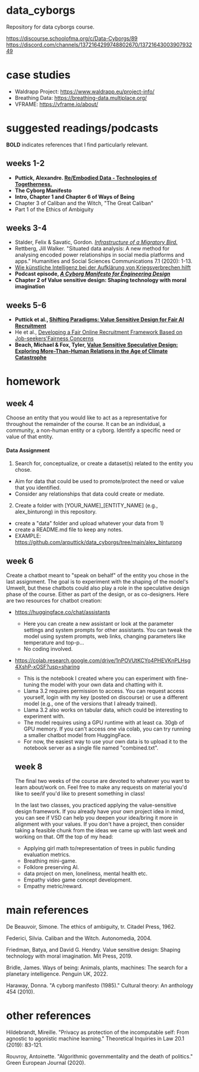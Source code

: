 # data_cyborgs
Repository for data cyborgs course.

https://discourse.schoolofma.org/c/Data-Cyborgs/89
https://discord.com/channels/1372164299748802670/1372164300390793249

# case studies
- Waldrapp Project: https://www.waldrapp.eu/project-info/
- Breathing Data: https://breathing-data.multiplace.org/
- VFRAME: https://vframe.io/about/

# suggested readings/podcasts
**BOLD** indicates references that I find particularly relevant.
## weeks 1-2
- **Puttick, Alexandre. [Re/Embodied Data - Technologies of Togetherness.](https://latentspaces.zhdk.ch/datascience/re-embodied-data)**
- **The Cyborg Manifesto**
- **Intro, Chapter 1 and Chapter 6 of Ways of Being**
- Chapter 3 of Caliban and the Witch, "The Great Caliban"
- Part 1 of the Ethics of Ambiguity

## weeks 3-4
- Stalder, Felix & Savatic, Gordon. [*Infrastructure of a Migratory Bird.*](https://latentspaces.zhdk.ch/general/infrastructure-of-a-migratory-bird)
- Rettberg, Jill Walker. "Situated data analysis: A new method for analysing encoded power relationships in social media platforms and apps." Humanities and Social Sciences Communications 7.1 (2020): 1-13.
- [Wie künstliche Intelligenz bei der Aufklärung von Kriegsverbrechen hilft](https://www.spiegel.de/ausland/wie-kuenstliche-intelligenz-bei-der-aufklaerung-von-kriegsverbrechen-hilft-a-670d8c14-0b8b-42bc-a5b0-e74250cff225)
- **Podcast episode, [*A Cyborg Manifesto for Engineering Design*](https://open.spotify.com/episode/29aRZRHTU5vBczTmqkO5CJ?si=4d9eb7ada72c4219)**
- **Chapter 2 of Value sensitive design: Shaping technology with moral imagination**

## weeks 5-6
- **Puttick et al., [Shifting Paradigms: Value Sensitive Design for Fair AI Recruitment](https://github.com/arputtick/data_cyborgs/blob/main/references/VSD_Position_Paper_AIMMES_2025.pdf)**
- He et al., [Developing a Fair Online Recruitment Framework Based on Job-seekers'Fairness Concerns](https://github.com/arputtick/data_cyborgs/blob/main/references/FINDHR_VSD.pdf)
- **Beach, Michael & Fox, Tyler, [Value Sensitive Speculative Design: Exploring More-Than-Human Relations in the Age of Climate Catastrophe](https://github.com/arputtick/data_cyborgs/blob/main/references/More%20Than%20Human%20VSD.pdf)**

# homework
## week 4
Choose an entity that you would like to act as a representative for throughout the remainder of the course. It can be an individual, a community, a non-human entity or a cyborg.
Identify a specific need or value of that entity.
#### Data Assignment
1) Search for, conceptualize, or create a dataset(s) related to the entity you chose.
- Aim for data that could be used to promote/protect the need or value that you identified.
- Consider any relationships that data could create or mediate.
2) Create a folder with [YOUR_NAME]_[ENTITY_NAME] (e.g., alex_binturong) in this repository.
- create a "data" folder and upload whatever your data from 1)
- create a README.md file to keep any notes.
- EXAMPLE: https://github.com/arputtick/data_cyborgs/tree/main/alex_binturong

## week 6
Create a chatbot meant to "speak on behalf" of the entity you chose in the last assignment. The goal is to experiment with the shaping of the model's Umwelt, but these chatbots could also play a role in the speculative design phase of the course. Either as part of the design, or as co-designers.
Here are two resources for chatbot creation:
- https://huggingface.co/chat/assistants
  - Here you can create a new assistant or look at the parameter settings and system prompts for other assistants. You can tweak the model using system prompts, web links, changing parameters like temperature and top-p...
  - No coding involved.
- https://colab.research.google.com/drive/1nPOVUtKCYo4PHEVKnPLHsg4XshP-xOSF?usp=sharing
  - This is the notebook I created where you can experiment with fine-tuning the model with your own data and chatting with it.
  - Llama 3.2 requires permission to access. You can request access yourself, login with my key (posted on discourse) or use a different model (e.g., one of the versions that I already trained).
  - Llama 3.2 also works on tabular data, which could be interesting to experiment with.
  - The model requires using a GPU runtime with at least ca. 30gb of GPU memory. If you can't access one via colab, you can try running a smaller chatbot model from HuggingFace.
  - For now, the easiest way to use your own data is to upload it to the notebook server as a single file named "combined.txt".

  ## week 8
  The final two weeks of the course are devoted to whatever you want to learn about/work on. Feel free to make any requests on material you'd like to see/if you'd like to present something in class!

  In the last two classes, you practiced applying the value-sensitive design framework. If you already have your own project idea in mind, you can see if VSD can help you deepen your idea/bring it more in alignment with your values. If you don't have a project, then consider taking a feasible chunk from the ideas we came up with last week and working on that. Off the top of my head:
  - Applying girl math to/representation of trees in public funding evaluation metrics.
  - Breathing mini-game.
  - Folklore preserving AI.
  - data project on men, loneliness, mental health etc.
  - Empathy video game concept development.
  - Empathy metric/reward.


# main references
De Beauvoir, Simone. The ethics of ambiguity, tr. Citadel Press, 1962.

Federici, Silvia. Caliban and the Witch. Autonomedia, 2004.

Friedman, Batya, and David G. Hendry. Value sensitive design: Shaping technology with moral imagination. Mit Press, 2019.

Bridle, James. Ways of being: Animals, plants, machines: The search for a planetary intelligence. Penguin UK, 2022.

Haraway, Donna. "A cyborg manifesto (1985)." Cultural theory: An anthology 454 (2010).

# other references
Hildebrandt, Mireille. "Privacy as protection of the incomputable self: From agnostic to agonistic machine learning." Theoretical Inquiries in Law 20.1 (2019): 83-121.

Rouvroy, Antoinette. "Algorithmic governmentality and the death of politics." Green European Journal (2020).
